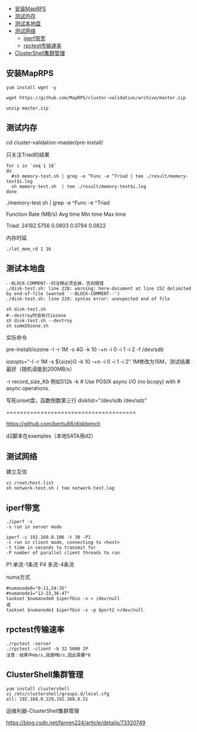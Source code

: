 * [安装MapRPS](#1)
* [测试内存](#2)
* [测试本地盘](#3)
* [测试网络](#4)
   * [iperf带宽](#4.1)
   * [rpctest传输速率](#4.2)
* [ClusterShell集群管理](#5)
<h2 id="1">安装MapRPS</h2>

    yum install wget -y
    
    wget https://github.com/MapRPS/cluster-validation/archive/master.zip
    
    unzip master.zip

<h2 id="2">测试内存</h2>

cd cluster-validation-master/pre-install/

只关注Triad的结果

    for i in `seq 1 10`
    do
      #sh memory-test.sh | grep -e ^Func -e ^Triad | tee ./result/memory-test$i.log
      sh memory-test.sh  | tee ./result/memory-test$i.log
    done

./memory-test.sh | grep -e ^Func -e ^Triad

Function      Rate (MB/s)   Avg time     Min time     Max time

Triad:      24182.5756       0.0803       0.0794       0.0822

内存时延

    ./lat_mem_rd 1 16

<h2 id="3">测试本地盘</h2>

    --BLOCK-COMMENT--的注释必须去掉，否则报错
    ./disk-test.sh: line 228: warning: here-document at line 152 delimited by end-of-file (wanted `--BLOCK-COMMENT--')
    ./disk-test.sh: line 229: syntax error: unexpected end of file
    
    sh disk-test.sh
    #--destroy时会执行iozone
    sh disk-test.sh --destroy
    sh summIOzone.sh

实际命令

pre-install/iozone -I -r 1M -s 4G -k 10 -+n -i 0 -i 1 -i 2 -f /dev/sdb

iozopts="-I -r 1M -s ${size}G -k 10 -+n -i 0 -i 1 -i 2"
1M修改为15M，测试结果最好（随机读能到200MB/s）

-r record_size_Kb
例如512k
 -k #   Use  POSIX async I/O (no bcopy) with # async operations.
 
写死unset盘，函数倒数第三行
disklist="/dev/sdb /dev/sdz"

======================================

https://github.com/bentu86/diskbench

d2脚本在examples（本地SATA用d2）

<h2 id="4">测试网络</h2>

建立互信

    vi /root/host.list
    sh network-test.sh | tee network-test.log

<h2 id="4.1">iperf带宽</h2>

    ./iperf -s
    -s run in server mode
    
    iperf -c 192.168.0.106 -t 30 -P1
    -c run in client mode, connecting to <host>
    -t time in seconds to transmit for
    -P number of parallel client threads to run
P1 单流-1条流
P4 多流-4条流

numa方式

    #numanode0="0-11,24-35"
    #numanode1="12-23,36-47"
    taskset $numanode0 $iperfbin -s > /dev/null
    或
    taskset $numanode1 $iperfbin -s -p $port2 >/dev/null

<h2 id="4.2">rpctest传输速率</h2>

    ./rpctest -server
    ./rpctest -client -b 32 5000 IP
    注意：结果中mb/s,就是MB/s,因此需要*8

<h2 id="5">ClusterShell集群管理</h2>

    yum install clustershell
    vi /etc/clustershell/groups.d/local.cfg
    all: 192.168.0.229,192.168.0.51

运维利器-ClusterShell集群管理

https://blog.csdn.net/fanren224/article/details/73320749

